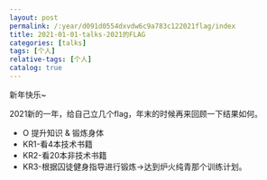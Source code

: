 ```yaml
---
layout: post
permalink: /:year/d091d0554dxvdw6c9a783c122021flag/index
title: 2021-01-01-talks-2021的FLAG
categories: [talks]
tags: [个人]
relative-tags: [个人]
catalog: true
---
```



新年快乐~

2021新的一年，给自己立几个flag，年末的时候再来回顾一下结果如何。

* O 提升知识 & 锻炼身体
* KR1-看4本技术书籍
* KR2-看20本非技术书籍
* KR3-根据囚徒健身指导进行锻炼->达到炉火纯青那个训练计划。







